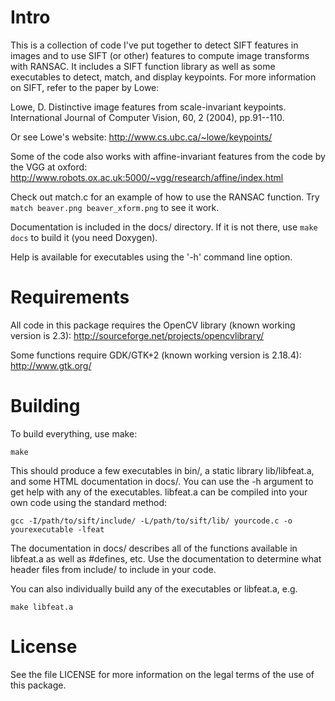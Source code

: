 Intro
=====

This is a collection of code I've put together to detect SIFT features 
in images and to use SIFT (or other) features to compute image 
transforms with RANSAC. It includes a SIFT function library as well as 
some executables to detect, match, and display keypoints. For more 
information on SIFT, refer to the paper by Lowe:

Lowe, D. Distinctive image features from scale-invariant keypoints. 
International Journal of Computer Vision, 60, 2 (2004), pp.91--110.

Or see Lowe's website:
http://www.cs.ubc.ca/~lowe/keypoints/

Some of the code also works with affine-invariant features from the code 
by the VGG at oxford:
http://www.robots.ox.ac.uk:5000/~vgg/research/affine/index.html

Check out match.c for an example of how to use the RANSAC function.  Try 
`match beaver.png beaver_xform.png` to see it work.

Documentation is included in the docs/ directory.  If it is not there, 
use `make docs` to build it (you need Doxygen).

Help is available for executables using the '-h' command line option.


Requirements
============

All code in this package requires the OpenCV library (known working 
version is 2.3):
http://sourceforge.net/projects/opencvlibrary/

Some functions require GDK/GTK+2 (known working version is 2.18.4):
http://www.gtk.org/

Building
========

To build everything, use make:

	make

This should produce a few executables in bin/, a static library 
lib/libfeat.a, and some HTML documentation in docs/.  You can use the -h 
argument to get help with any of the executables.  libfeat.a can be 
compiled into your own code using the standard method:

	gcc -I/path/to/sift/include/ -L/path/to/sift/lib/ yourcode.c -o yourexecutable -lfeat

The documentation in docs/ describes all of the functions available in 
libfeat.a as well as #defines, etc.  Use the documentation to determine 
what header files from include/ to include in your code.

You can also individually build any of the executables or libfeat.a, 
e.g.

	make libfeat.a


License
=======

See the file LICENSE for more information on the legal terms of the use 
of this package.
